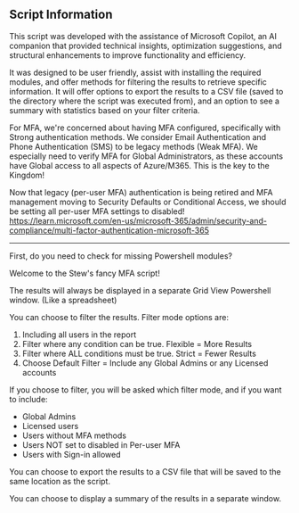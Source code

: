 Script Information
------------------
This script was developed with the assistance of Microsoft Copilot, an AI companion that provided 
technical insights, optimization suggestions, and structural enhancements to improve functionality 
and efficiency.

It was designed to be user friendly, assist with installing the required modules, and offer methods 
for filtering the results to retrieve specific information. It will offer options to export the 
results to a CSV file (saved to the directory where the script was executed from), and an option
to see a summary with statistics based on your filter criteria. 

For MFA, we're concerned about having MFA configured, specifically with Strong authentication methods. 
We consider Email Authentication and Phone Authentication (SMS) to be legacy methods (Weak MFA). We
especially need to verify MFA for Global Administrators, as these accounts have Global access to all
aspects of Azure/M365. This is the key to the Kingdom!

Now that legacy (per-user MFA) authentication is being retired and MFA management moving to Security 
Defaults or Conditional Access, we should be setting all per-user MFA settings to disabled!
https://learn.microsoft.com/en-us/microsoft-365/admin/security-and-compliance/multi-factor-authentication-microsoft-365 

------------------
First, do you need to check for missing Powershell modules?

Welcome to the Stew's fancy MFA script!

The results will always be displayed in a separate Grid View Powershell window. (Like a spreadsheet)

You can choose to filter the results. Filter mode options are:
  1) Including all users in the report
  2) Filter where any condition can be true. Flexible = More Results
  3) Filter where ALL conditions must be true. Strict = Fewer Results
  4) Choose Default Filter = Include any Global Admins or any Licensed accounts

If you choose to filter, you will be asked which filter mode, and if you want to include:
  - Global Admins
  - Licensed users
  - Users without MFA methods
  - Users NOT set to disabled in Per-user MFA
  - Users with Sign-in allowed

You can choose to export the results to a CSV file that will be saved to the same location as the script.

You can choose to display a summary of the results in a separate window.

